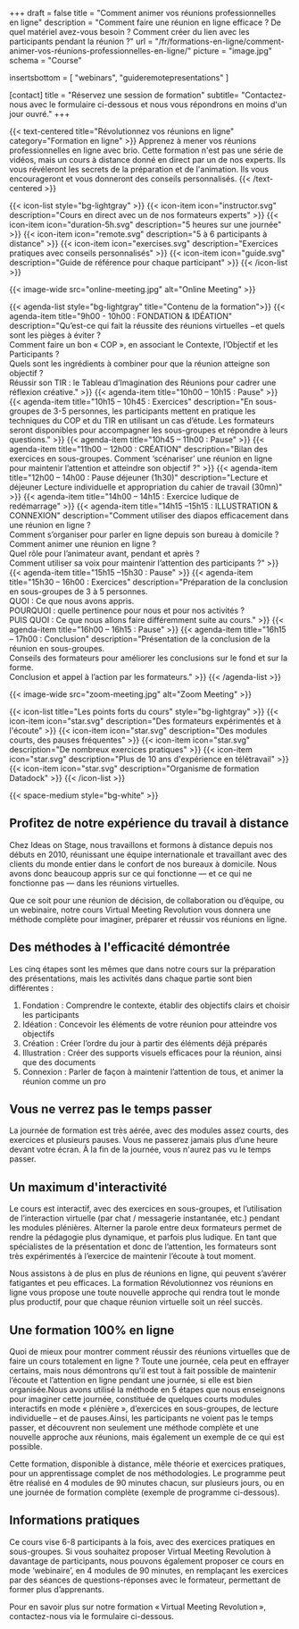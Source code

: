 +++
draft		= false
title		= "Comment animer vos réunions professionnelles en ligne"
description = "Comment faire une réunion en ligne efficace ? De quel matériel avez-vous besoin ? Comment créer du lien avec les participants pendant la réunion ?"
url	 		= "/fr/formations-en-ligne/comment-animer-vos-réunions-professionnelles-en-ligne/"
picture		= "image.jpg"
schema		= "Course"

insertsbottom = [ "webinars", "guideremotepresentations" ]

[contact]
	title	= "Réservez une session de formation"
	subtitle= "Contactez-nous avec le formulaire ci-dessous et nous vous répondrons en moins d'un jour ouvré."
+++  

{{< text-centered title="Révolutionnez vos réunions en ligne" category="Formation en ligne" >}}
Apprenez à mener vos réunions professionnelles en ligne avec brio. Cette formation n'est pas une série de vidéos, mais un cours à distance donné en direct par un de nos experts. Ils vous révéleront les secrets de la préparation et de l'animation. Ils vous encourageront et vous donneront des conseils personnalisés.
{{< /text-centered >}}
 
{{< icon-list style="bg-lightgray" >}}
	{{< icon-item icon="instructor.svg" description="Cours en direct avec un de nos formateurs experts" >}}
	{{< icon-item icon="duration-5h.svg" description="5 heures sur une journée" >}}
	{{< icon-item icon="remote.svg" description="5 à 6 participants à distance" >}}
	{{< icon-item icon="exercises.svg" description="Exercices pratiques avec conseils personnalisés" >}}
	{{< icon-item icon="guide.svg" description="Guide de référence pour chaque participant" >}}
{{< /icon-list >}}

{{< image-wide src="online-meeting.jpg" alt="Online Meeting" >}}

{{< agenda-list style="bg-lightgray" title="Contenu de la formation">}}
	{{< agenda-item title="9h00 - 10h00 : FONDATION & IDÉATION" description="Qu’est-ce qui fait la réussite des réunions virtuelles −et quels sont les pièges à éviter ?<br>Comment faire un bon « COP », en associant le Contexte, l’Objectif et les Participants ?<br>Quels sont les ingrédients à combiner pour que la réunion atteigne son objectif ?<br>Réussir son TIR : le Tableau d’Imagination des Réunions pour cadrer une réflexion créative." >}}
	{{< agenda-item title="10h00 – 10h15 : Pause" >}}
	{{< agenda-item title="10h15 – 10h45 : Exercices" description="En sous-groupes de 3-5 personnes, les participants mettent en pratique les techniques du COP et du TIR en utilisant un cas d’étude. Les formateurs seront disponibles pour accompagner les sous-groupes et répondre à leurs questions." >}}
	{{< agenda-item title="10h45 – 11h00 : Pause" >}}
	{{< agenda-item title="11h00 – 12h00 : CRÉATION" description="Bilan des exercices en sous-groupes. Comment ‘scénariser’ une réunion en ligne pour maintenir l’attention et atteindre son objectif ?" >}}
	{{< agenda-item title="12h00 – 14h00 : Pause déjeuner (1h30)" description="Lecture et déjeuner Lecture individuelle et appropriation du cahier de travail (30mn)" >}}
	{{< agenda-item title="14h00 – 14h15 : Exercice ludique de redémarrage" >}}
	{{< agenda-item title="14h15 –15h15 : ILLUSTRATION & CONNEXION" description="Comment utiliser des diapos efficacement dans une réunion en ligne ?<br>Comment s’organiser pour parler en ligne depuis son bureau à domicile ?<br>Comment animer une réunion en ligne ?<br>Quel rôle pour l’animateur avant, pendant et après ?<br>Comment utiliser sa voix pour maintenir l’attention des participants ?" >}}
	{{< agenda-item title="15h15 –15h30 : Pause" >}}
	{{< agenda-item title="15h30 – 16h00 : Exercices" description="Préparation de la conclusion en sous-groupes de 3 à 5 personnes.<br>QUOI : Ce que nous avons appris.<br>POURQUOI : quelle pertinence pour nous et pour nos activités ?<br>PUIS QUOI : Ce que nous allons faire différemment suite au cours." >}}
	{{< agenda-item title="16h00 – 16h15 : Pause" >}}
	{{< agenda-item title="16h15 – 17h00 : Conclusion" description="Présentation de la conclusion de la réunion en sous-groupes.<br>Conseils des formateurs pour améliorer les conclusions sur le fond et sur la forme.<br>Conclusion et appel à l’action par les formateurs." >}}
{{< /agenda-list >}}

{{< image-wide src="zoom-meeting.jpg" alt="Zoom Meeting" >}}

{{< icon-list title="Les points forts du cours" style="bg-lightgray" >}}
	{{< icon-item icon="star.svg" description="Des formateurs expérimentés et à l'écoute" >}}
	{{< icon-item icon="star.svg" description="Des modules courts, des pauses fréquentes" >}}
	{{< icon-item icon="star.svg" description="De nombreux exercices pratiques" >}}
	{{< icon-item icon="star.svg" description="Plus de 10 ans d'expérience en télétravail" >}}
	{{< icon-item icon="star.svg" description="Organisme de formation Datadock" >}}
{{< /icon-list >}}

{{< space-medium style="bg-white" >}}

## Profitez de notre expérience du travail à distance
Chez Ideas on Stage, nous travaillons et formons à distance depuis nos débuts en 2010, réunissant une équipe internationale et travaillant avec des clients du monde entier dans le confort de nos bureaux à domicile. Nous avons donc beaucoup appris sur ce qui fonctionne — et ce qui ne fonctionne pas — dans les réunions virtuelles.

Que ce soit pour une réunion de décision, de collaboration ou d’équipe, ou un webinaire, notre cours Virtual Meeting Revolution vous donnera une méthode complète pour imaginer, préparer et réussir vos réunions en ligne.

## Des méthodes à l'efficacité démontrée
Les cinq étapes sont les mêmes que dans notre cours sur la préparation des présentations, mais les activités dans chaque partie sont bien différentes :

1. Fondation : Comprendre le contexte, établir des objectifs clairs et choisir les participants
2. Idéation : Concevoir les éléments de votre réunion pour atteindre vos objectifs
3. Création : Créer l’ordre du jour à partir des éléments déjà préparés
4. Illustration : Créer des supports visuels efficaces pour la réunion, ainsi que des documents
5. Connexion : Parler de façon à maintenir l’attention de tous, et animer la réunion comme un pro

## Vous ne verrez pas le temps passer
La journée de formation est très aérée, avec des modules assez courts, des exercices et plusieurs pauses. Vous ne passerez jamais plus d’une heure devant votre écran. À la fin de la journée, vous n'aurez pas vu le temps passer.

## Un maximum d'interactivité
Le cours est interactif, avec des exercices en sous-groupes, et l’utilisation de l’interaction virtuelle (par chat / messagerie instantanée, etc.) pendant les modules plénières. Alterner la parole entre deux formateurs permet de rendre la pédagogie plus dynamique, et parfois plus ludique. En tant que spécialistes de la présentation et donc de l’attention, les formateurs sont très expérimentés à l’exercice de maintenir l’écoute à tout moment.

Nous assistons à de plus en plus de réunions en ligne, qui peuvent s’avérer fatigantes et peu efficaces.
La formation Révolutionnez vos réunions en ligne vous propose une toute nouvelle approche qui rendra tout le monde plus productif, pour que chaque réunion virtuelle soit un réel succès.

## Une formation 100% en ligne

Quoi de mieux pour montrer comment réussir des réunions virtuelles que de faire un cours totalement en ligne ? Toute une journée, cela peut en effrayer certains, mais nous démontrons qu’il est tout à fait possible de maintenir l’écoute et l’attention en ligne pendant une journée, si elle est bien organisée.Nous avons utilisé la méthode en 5 étapes que nous enseignons pour imaginer cette journée, constituée de quelques courts modules interactifs en mode « plénière », d’exercices en sous-groupes, de lecture individuelle – et de pauses.Ainsi, les participants ne voient pas le temps passer, et découvrent non seulement une méthode complète et une nouvelle approche aux réunions, mais également un exemple de ce qui est possible.

Cette formation, disponible à distance, mêle théorie et exercices pratiques, pour un apprentissage complet de nos méthodologies. Le programme peut être réalisé en 4 modules de 90 minutes chacun, sur plusieurs jours, ou en une journée de formation complète (exemple de programme ci-dessous). 

## Informations pratiques

Ce cours vise 6-8 participants à la fois, avec des exercices pratiques en sous-groupes. Si vous souhaitez proposer Virtual Meeting Revolution à davantage de participants, nous pouvons également proposer ce cours en mode ‘webinaire’, en 4 modules de 90 minutes, en remplaçant les exercices par des séances de questions-réponses avec le formateur, permettant de former plus d’apprenants. 

Pour en savoir plus sur notre formation « Virtual Meeting Revolution », contactez-nous via le formulaire ci-dessous.

